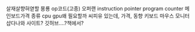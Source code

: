살재살향혀엳할 묭룡 op코드(고종)
오퍼랜
instruction pointer
program counter
메인보드가격 종류
cpu gpu왜 필요할까 씨피유 있는데, 가격, 동향
키보드 마우스 모니터 
샵다나와 사이트?
깃허브....?책에서?
